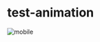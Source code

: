 # test-animation
![mobile](https://user-images.githubusercontent.com/82781937/147807325-b27125ec-46eb-42b2-9ad3-bded279219e3.png)
